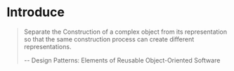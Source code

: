# Introduce
> Separate the Construction of a complex object from its representation so that the same construction process can create different representations.
>
> -- Design Patterns: Elements of Reusable Object-Oriented Software
